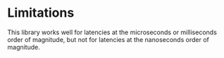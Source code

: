 # Limitations

This library works well for latencies at the microseconds or milliseconds order of magnitude, but not for latencies at the nanoseconds order of magnitude.